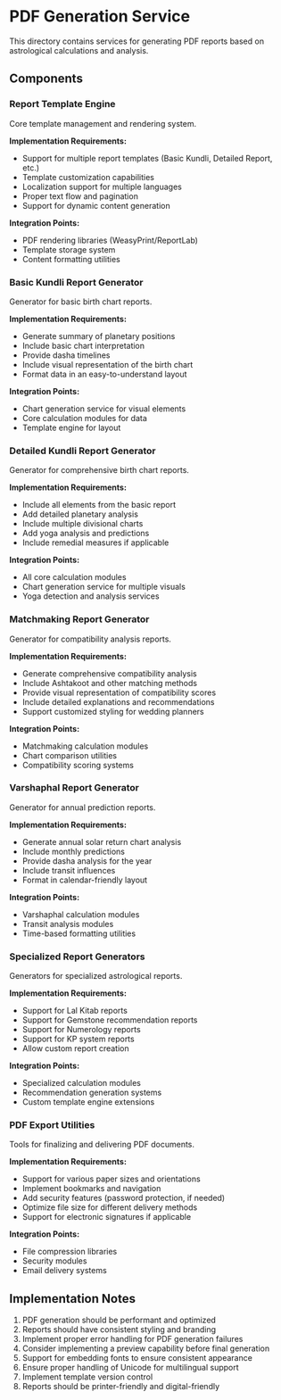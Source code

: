 # PDF Generation Service

This directory contains services for generating PDF reports based on astrological calculations and analysis.

## Components

### Report Template Engine
Core template management and rendering system.

**Implementation Requirements:**
- Support for multiple report templates (Basic Kundli, Detailed Report, etc.)
- Template customization capabilities
- Localization support for multiple languages
- Proper text flow and pagination
- Support for dynamic content generation

**Integration Points:**
- PDF rendering libraries (WeasyPrint/ReportLab)
- Template storage system
- Content formatting utilities

### Basic Kundli Report Generator
Generator for basic birth chart reports.

**Implementation Requirements:**
- Generate summary of planetary positions
- Include basic chart interpretation
- Provide dasha timelines
- Include visual representation of the birth chart
- Format data in an easy-to-understand layout

**Integration Points:**
- Chart generation service for visual elements
- Core calculation modules for data
- Template engine for layout

### Detailed Kundli Report Generator
Generator for comprehensive birth chart reports.

**Implementation Requirements:**
- Include all elements from the basic report
- Add detailed planetary analysis
- Include multiple divisional charts
- Add yoga analysis and predictions
- Include remedial measures if applicable

**Integration Points:**
- All core calculation modules
- Chart generation service for multiple visuals
- Yoga detection and analysis services

### Matchmaking Report Generator
Generator for compatibility analysis reports.

**Implementation Requirements:**
- Generate comprehensive compatibility analysis
- Include Ashtakoot and other matching methods
- Provide visual representation of compatibility scores
- Include detailed explanations and recommendations
- Support customized styling for wedding planners

**Integration Points:**
- Matchmaking calculation modules
- Chart comparison utilities
- Compatibility scoring systems

### Varshaphal Report Generator
Generator for annual prediction reports.

**Implementation Requirements:**
- Generate annual solar return chart analysis
- Include monthly predictions
- Provide dasha analysis for the year
- Include transit influences
- Format in calendar-friendly layout

**Integration Points:**
- Varshaphal calculation modules
- Transit analysis modules
- Time-based formatting utilities

### Specialized Report Generators
Generators for specialized astrological reports.

**Implementation Requirements:**
- Support for Lal Kitab reports
- Support for Gemstone recommendation reports
- Support for Numerology reports
- Support for KP system reports
- Allow custom report creation

**Integration Points:**
- Specialized calculation modules
- Recommendation generation systems
- Custom template engine extensions

### PDF Export Utilities
Tools for finalizing and delivering PDF documents.

**Implementation Requirements:**
- Support for various paper sizes and orientations
- Implement bookmarks and navigation
- Add security features (password protection, if needed)
- Optimize file size for different delivery methods
- Support for electronic signatures if applicable

**Integration Points:**
- File compression libraries
- Security modules
- Email delivery systems

## Implementation Notes

1. PDF generation should be performant and optimized
2. Reports should have consistent styling and branding
3. Implement proper error handling for PDF generation failures
4. Consider implementing a preview capability before final generation
5. Support for embedding fonts to ensure consistent appearance
6. Ensure proper handling of Unicode for multilingual support
7. Implement template version control
8. Reports should be printer-friendly and digital-friendly 
